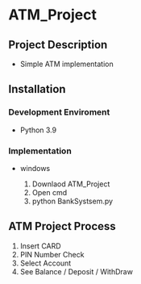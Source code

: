 # ATM_Project
## Project Description
- Simple ATM implementation



## Installation

### Development Enviroment
- Python 3.9

### Implementation 
- windows

  1. Downlaod ATM_Project
  2. Open cmd
  3. python BankSystsem.py

## ATM Project Process
1. Insert CARD
2. PIN Number Check
3. Select Account
4. See Balance / Deposit / WithDraw

